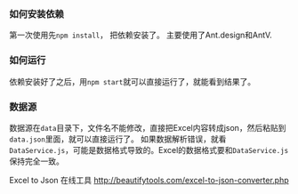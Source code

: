 ### 如何安装依赖

第一次使用先`npm install`， 把依赖安装了。
主要使用了Ant.design和AntV.

### 如何运行

依赖安装好了之后，用`npm start`就可以直接运行了，就能看到结果了。

### 数据源

数据源在`data`目录下，文件名不能修改，直接把Excel内容转成json，然后粘贴到`data.json`里面，就可以直接运行了。
如果数据解析错误，就看`DataService.js`，可能是数据格式导致的。Excel的数据格式要和`DataService.js`保持完全一致。

Excel to Json 在线工具
http://beautifytools.com/excel-to-json-converter.php